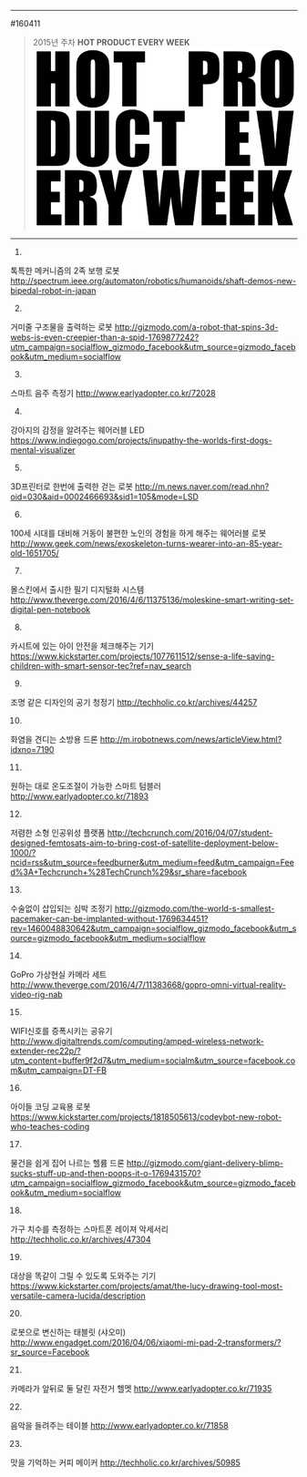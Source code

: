 
---  
#160411  
> 2015년 주차 **HOT PRODUCT EVERY WEEK**  
> ![pic](../image/MAIN.png)  

---  


1. 
톡특한 메커니즘의 2족 보행 로봇
http://spectrum.ieee.org/automaton/robotics/humanoids/shaft-demos-new-bipedal-robot-in-japan

2.
거미줄 구조물을 출력하는 로봇
http://gizmodo.com/a-robot-that-spins-3d-webs-is-even-creepier-than-a-spid-1769877242?utm_campaign=socialflow_gizmodo_facebook&utm_source=gizmodo_facebook&utm_medium=socialflow

3.
스마트 음주 측정기
http://www.earlyadopter.co.kr/72028

4. 
강아지의 감정을 알려주는 웨어러블 LED
https://www.indiegogo.com/projects/inupathy-the-worlds-first-dogs-mental-visualizer

5. 
3D프린터로 한번에 출력한 걷는 로봇
http://m.news.naver.com/read.nhn?oid=030&aid=0002466693&sid1=105&mode=LSD

6. 
100세 시대를 대비해 거동이 불편한 노인의 경험을 하게 해주는 웨어러블 로봇
http://www.geek.com/news/exoskeleton-turns-wearer-into-an-85-year-old-1651705/

7. 
몰스킨에서 출시한 필기 디지털화 시스템
http://www.theverge.com/2016/4/6/11375136/moleskine-smart-writing-set-digital-pen-notebook

8. 
카시트에 있는 아이 안전을 체크해주는 기기
https://www.kickstarter.com/projects/1077611512/sense-a-life-saving-children-with-smart-sensor-tec?ref=nav_search

9. 
조명 같은 디자인의 공기 청정기
http://techholic.co.kr/archives/44257

10.
화염을 견디는 소방용 드론
http://m.irobotnews.com/news/articleView.html?idxno=7190

11.
원하는 대로 온도조절이 가능한 스마트 텀블러
http://www.earlyadopter.co.kr/71893

12.
저렴한 소형 인공위성 플랫폼
http://techcrunch.com/2016/04/07/student-designed-femtosats-aim-to-bring-cost-of-satellite-deployment-below-1000/?ncid=rss&utm_source=feedburner&utm_medium=feed&utm_campaign=Feed%3A+Techcrunch+%28TechCrunch%29&sr_share=facebook

13.
수술없이 삽입되는 심박 조정기
http://gizmodo.com/the-world-s-smallest-pacemaker-can-be-implanted-without-1769634451?rev=1460048830642&utm_campaign=socialflow_gizmodo_facebook&utm_source=gizmodo_facebook&utm_medium=socialflow

14.
GoPro 가상현실 카메라 세트
http://www.theverge.com/2016/4/7/11383668/gopro-omni-virtual-reality-video-rig-nab

15.
WIFI신호를 증폭시키는 공유기
http://www.digitaltrends.com/computing/amped-wireless-network-extender-rec22p/?utm_content=buffer9f2d7&utm_medium=socialm&utm_source=facebook.com&utm_campaign=DT-FB

16.
아이들 코딩 교육용 로봇
https://www.kickstarter.com/projects/1818505613/codeybot-new-robot-who-teaches-coding

17.
물건을 쉽게 집어 나르는 헬륨 드론
http://gizmodo.com/giant-delivery-blimp-sucks-stuff-up-and-then-poops-it-o-1769431570?utm_campaign=socialflow_gizmodo_facebook&utm_source=gizmodo_facebook&utm_medium=socialflow

18.
가구 치수를 측정하는 스마트폰 레이져 악세서리
http://techholic.co.kr/archives/47304

19.
대상을 똑같이 그릴 수 있도록 도와주는 기기
https://www.kickstarter.com/projects/amat/the-lucy-drawing-tool-most-versatile-camera-lucida/description

20.
로봇으로 변신하는 태블릿 (샤오미)
http://www.engadget.com/2016/04/06/xiaomi-mi-pad-2-transformers/?sr_source=Facebook

21.
카메라가 앞뒤로 둘 달린 자전거 헬멧
http://www.earlyadopter.co.kr/71935

22.
음악을 들려주는 테이블
http://www.earlyadopter.co.kr/71858

23.
맛을 기억하는 커피 메이커
http://techholic.co.kr/archives/50985
